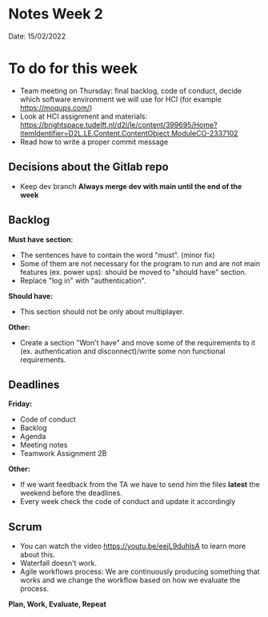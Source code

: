 ﻿# Notes Week 2

Date: 15/02/2022


# To do for this week

* Team meeting on Thursday: final backlog, code of conduct, decide which software environment we will use for HCI (for example https://moqups.com/)
* Look at HCI assignment and materials: https://brightspace.tudelft.nl/d2l/le/content/399695/Home?itemIdentifier=D2L.LE.Content.ContentObject.ModuleCO-2337102
* Read how to write a proper commit message

## Decisions about the Gitlab repo

* Keep dev branch
**Always merge dev with main until the end of the week**

## Backlog

**Must have section**: 
* The sentences have to contain the word "must". (minor fix)
* Some of them are not necessary for the program to run and are not main features (ex. power ups): should be moved to "should have" section.
* Replace "log in" with "authentication".

**Should have:**
* This section should not be only about multiplayer.

**Other:**
* Create a section "Won't have" and move some of the requirements to it (ex. authentication and disconnect)/write some non functional requirements.

## Deadlines

**Friday:**
* Code of conduct
* Backlog
* Agenda
* Meeting notes
* Teamwork Assignment 2B

**Other:**
* If we want feedback from the TA we have to send him the files **latest** the weekend before the deadlines.
* Every week check the code of conduct and update it accordingly

## Scrum

* You can watch the video https://youtu.be/eejL9duhlsA to learn more about this.
* Waterfall doesn't work.
* Agile workflows process: We are continuously producing something that works and we change the workflow based on how we evaluate the process.

**Plan, Work, Evaluate, Repeat**


